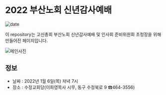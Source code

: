# 2022 부산노회 신년감사예배
![date](https://img.shields.io/date/1558189800.svg?style=for-the-badge)

이 repository는 고신총회 부산노회 신년감사예배 및 인사회 준비위원회 초청장을 위해 만들어진 페이지입니다.

![메인사진](https://github.com/AndersonChoi/wedding-card/raw/master/docs/images/pic2.jpeg)

## 정보

* 날짜 : 2022년 1월 6일(목) 저녁 7시
* 장소 : 수정교회당(이희영목사 시무, 동구 수정북로 9 ☎464-3556)



